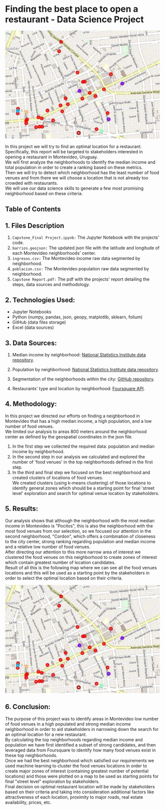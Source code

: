 # Finding the best place to open a restaurant - Data Science Project
![](/Capstone_Logo.jpg)


In this project we will try to find an optimal location for a restaurant. Specifically, this report will be targeted to stakeholders interested in opening a restaurant in Montevideo, Uruguay.  
We will first analyze the neighborhoods to identify the median income and total population in order to create a ranking based on these metrics.   
Then we will try to detect which neighborhood has the least number of food venues and from there we will choose a location that is not already too crowded with restaurants.  
We will use our data science skills to generate a few most promising neighborhood based on these criteria.


## Table of Contents

## 1. Files Description

1. `Capstone_Final Project.ipynb:` The Jupyter Notebook with the projects' code.
2. `barrios.geojson:` The updated json file with the latitude and longitude of each Montevideo neighborhoods' center.
3. `ingresos.csv:` The Montevideo income raw data segmented by neighborhood.
4. `poblacion.csv:` The Montevideo population raw data segmented by neighborhood.
5. `Capstone Report.pdf:` The pdf with the projects' report detailing the steps, data sources and methodology.


## 2. Technologies Used:

* Jupyter Notebooks
* Python (numpy, pandas, json, geopy, matplotlib, sklearn, folium)
* GitHub (data files storage)
* Excel (data sources)


## 3. Data Sources:

1. Median income by neighborhood:
[National Statistics Institute data repository](http://www.ine.gub.uy/encuesta-continua-de-hogares1).

2. Population by neighborhood:
[National Statistics Institute data repository](http://www.ine.gub.uy/web/guest/censos1).

3. Segmentation of the neighborhoods within the city:
[GitHub repository](https://github.com/vierja/geojson_montevideo).

4. Restaurants' type and location by neighborhood:
[Foursquare API](https://developer.foursquare.com/).


## 4. Methodology:
 
In this project we directed our efforts on finding a neighborhood in Montevideo that has a high median income, a high population, and a low number of food venues.   
We limited our analysis to areas 800 meters around the neighborhood center as defined by the geospatial coordinates in the json file.  
1. In the first step we collected the required data: population and median income by neighborhood. 
2. In the second step in our analysis we calculated and explored the number of 'food venues' in the top neighborhoods defined in the first step. 
3. In the third and final step we focused on the best neighborhood and created clusters of locations of food venues.   
We created clusters (using k-means clustering) of those locations to identify general zones which should be a starting point for final 'street level' exploration and search for optimal venue location by stakeholders.  


## 5. Results:

Our analysis shows that although the neighborhood with the most median income in Montevideo is "Pocitos", this is also the neighborhood with the most food venues from our selection, so we focused our attention in the second neighborhood, "Cordon", which offers a combination of closeness to the city center, strong ranking regarding population and median income and a relative low number of food venues.   
After directing our attention to this more narrow area of interest we clustered the food venues on this neighborhood to create zones of interest which contain greatest number of location candidates.  
Result of all this is the following map where we can see all the food venues locations and this will be used as a starting point by the stakeholders in order to select the optimal location based on their criteria.  

![](/Capstone_Logo.jpg)



## 6. Conclusion:

The purpose of this project was to identify areas in Montevideo low number of food venues in a high populated and strong median income neighborhood in order to aid stakeholders in narrowing down the search for an optimal location for a new restaurant.  
By calculating the top neighborhoods regarding median income and population we have first identified a subset of strong candidates, and then leveraged data from Foursquare to identify how many food venues exist in these top neighborhoods.   
Once we had the best neighborhood which satisfied our requirements we used machine learning to cluster the food venues locations in order to create major zones of interest (containing greatest number of potential locations) and those were plotted on a map to be used as starting points for final "street level" exploration by stakeholders.  
Final decision on optimal restaurant location will be made by stakeholders based on their criteria and taking into consideration additional factors like attractiveness of each location, proximity to major roads, real estate availability, prices, etc.

